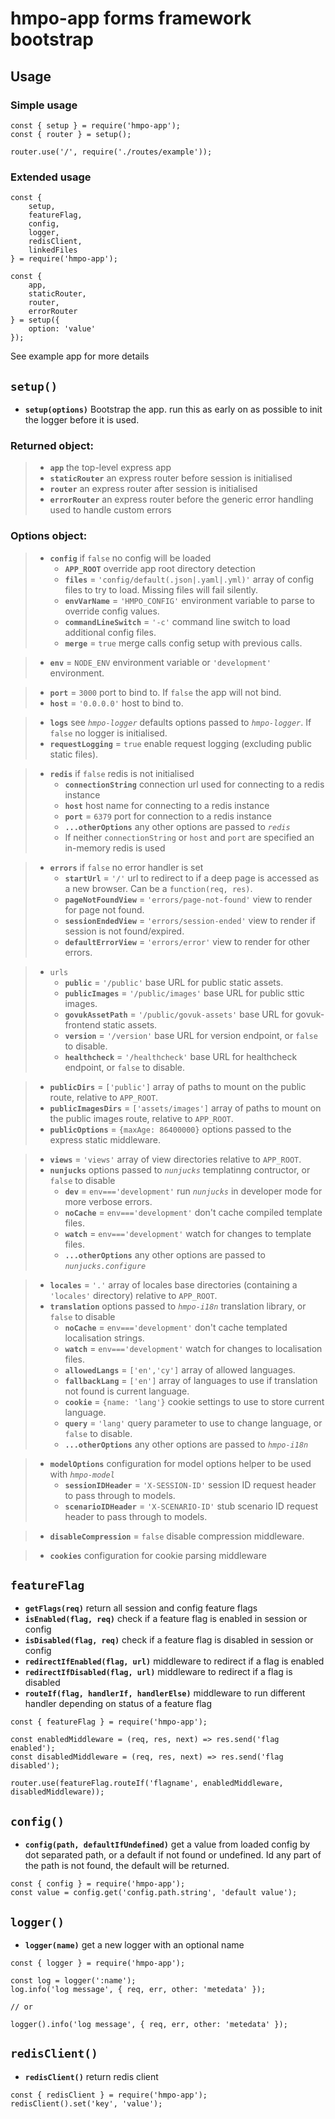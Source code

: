 
# hmpo-app forms framework bootstrap

## Usage

### Simple usage
```
const { setup } = require('hmpo-app');
const { router } = setup();

router.use('/', require('./routes/example'));

```

### Extended usage
```
const {
    setup,
    featureFlag,
    config,
    logger,
    redisClient,
    linkedFiles
} = require('hmpo-app');

const {
    app,
    staticRouter,
    router,
    errorRouter
} = setup({
    option: 'value'
});
```

See example app for more details


## `setup()`

- **`setup(options)`** Bootstrap the app. run this as early on as possible to init the logger before it is used.


### Returned object:

> - **`app`** the top-level express app
> - **`staticRouter`** an express router before session is initialised
> - **`router`** an express router after session is initialised
> - **`errorRouter`** an express router before the generic error handling used to handle custom errors

### Options object:


> - **`config`** if `false` no config will be loaded
>     - **`APP_ROOT`**  override app root directory detection
>     - **`files`** = `'config/default(.json|.yaml|.yml)'`  array of config files to try to load. Missing files will fail silently.
>     - **`envVarName`** = `'HMPO_CONFIG'`  environment variable to parse to override config values.
>     - **`commandLineSwitch`** = `'-c'`  command line switch to load additional config files.
>     - **`merge`** = `true`  merge calls config setup with previous calls.

> - **`env`** = `NODE_ENV` environment variable or `'development'`  environment.

> - **`port`** = `3000`  port to bind to. If `false` the app will not bind.
> - **`host`** = `'0.0.0.0'`  host to bind to.

> - **`logs`**  see *`hmpo-logger`* defaults  options passed to *`hmpo-logger`*. If `false` no logger is initialised.
> - **`requestLogging`** = `true`  enable request logging (excluding public static files).

> - **`redis`** if `false` redis is not initialised
>     - **`connectionString`** connection url used for connecting to a redis instance
>     - **`host`**  host name for connecting to a redis instance
>     - **`port`** = `6379`  port for connection to a redis instance
>     - **`...otherOptions`** any other options are passed to *`redis`*
>     - If neither `connectionString` or `host` and `port` are specified an in-memory redis is used

> - **`errors`** if `false` no error handler is set
>     - **`startUrl`** = `'/'`  url to redirect to if a deep page is accessed as a new browser. Can be a `function(req, res)`.
>     - **`pageNotFoundView`** = `'errors/page-not-found'`  view to render for page not found.
>     - **`sessionEndedView`** = `'errors/session-ended'`  view to render if session is not found/expired.
>     - **`defaultErrorView`** = `'errors/error'`  view to render for other errors.

> - `urls`
>     - **`public`** = `'/public'`  base URL for public static assets.
>     - **`publicImages`** = `'/public/images'`  base URL for public sttic images.
>     - **`govukAssetPath`** = `'/public/govuk-assets'`  base URL for govuk-frontend static assets.
>     - **`version`** = `'/version'`  base URL for version endpoint, or `false` to disable.
>     - **`healthcheck`** = `'/healthcheck'`  base URL for healthcheck endpoint, or `false` to disable.

> - **`publicDirs`** = `['public']`  array of paths to mount on the public route, relative to `APP_ROOT`.
> - **`publicImagesDirs`** = `['assets/images']`  array of paths to mount on the public images route, relative to `APP_ROOT`.
> - **`publicOptions`** = `{maxAge: 86400000}`  options passed to the express static middleware.

> - **`views`** = `'views'`  array of view directories relative to `APP_ROOT`.
> - **`nunjucks`** options passed to *`nunjucks`* templatinng contructor, or `false` to disable
>     - **`dev`** = `env==='development'` run *`nunjucks`* in developer mode for more verbose errors.
>     - **`noCache`** = `env==='development'`  don't cache compiled template files.
>     - **`watch`** = `env==='development'`  watch for changes to template files.
>     - **`...otherOptions`** any other options are passed to *`nunjucks.configure`*

> - **`locales`** = `'.'`  array of locales base directories (containing a `'locales'` directory) relative to `APP_ROOT`.
> - **`translation`** options passed to *`hmpo-i18n`* translation library, or `false` to disable
>     - **`noCache`** = `env==='development'`  don't cache templated localisation strings.
>     - **`watch`** = `env==='development'`  watch for changes to localisation files.
>     - **`allowedLangs`** = `['en','cy']`  array of allowed languages.
>     - **`fallbackLang`** = `['en']`  array of languages to use if translation not found is current language.
>     - **`cookie`** = `{name: 'lang'}`  cookie settings to use to store current language.
>     - **`query`** = `'lang'`  query parameter to use to change language, or `false` to disable.
>     - **`...otherOptions`** any other options are passed to *`hmpo-i18n`*

> - **`modelOptions`** configuration for model options helper to be used with *`hmpo-model`*
>     - **`sessionIDHeader`** = `'X-SESSION-ID'`  session ID request header to pass through to models.
>     - **`scenarioIDHeader`** = `'X-SCENARIO-ID'`  stub scenario ID request header to pass through to models.

> - **`disableCompression`** = `false`  disable compression middleware.

> - **`cookies`** configuration for cookie parsing middleware

## `featureFlag`

- **`getFlags(req)`** return all session and config feature flags
- **`isEnabled(flag, req)`** check if a feature flag is enabled in session or config
- **`isDisabled(flag, req)`** check if a feature flag is disabled in session or config
- **`redirectIfEnabled(flag, url)`** middleware to redirect if a flag is enabled
- **`redirectIfDisabled(flag, url)`** middleware to redirect if a flag is disabled
- **`routeIf(flag, handlerIf, handlerElse)`** middleware to run different handler depending on status of a feature flag

```
const { featureFlag } = require('hmpo-app');

const enabledMiddleware = (req, res, next) => res.send('flag enabled');
const disabledMiddleware = (req, res, next) => res.send('flag disabled');

router.use(featureFlag.routeIf('flagname', enabledMiddleware, disabledMiddleware));
```

## `config()`

- **`config(path, defaultIfUndefined)`** get a value from loaded config by dot separated path, or a default if not found or undefined. Id any part of the path is not found, the default will be returned.

```
const { config } = require('hmpo-app');
const value = config.get('config.path.string', 'default value');
```
## `logger()`

- **`logger(name)`** get a new logger with an optional name

```
const { logger } = require('hmpo-app');

const log = logger(':name');
log.info('log message', { req, err, other: 'metedata' });

// or

logger().info('log message', { req, err, other: 'metedata' });
```

## `redisClient()`

- **`redisClient()`** return redis client

```
const { redisClient } = require('hmpo-app');
redisClient().set('key', 'value');
```
